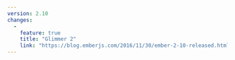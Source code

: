```yaml
---
version: 2.10
changes:
  -
    feature: true
    title: "Glimmer 2"
    link: "https://blog.emberjs.com/2016/11/30/ember-2-10-released.html"
---
```

